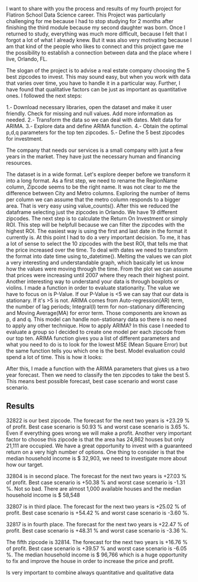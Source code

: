 
I want to share with you the process and results of my fourth project for Flatiron School Data Science career.
This Project was particularly challenging for me because I had to stop studying for 2 months after finishing the third module because my second daughter was born. Once I returned to study, everything was much more difficult, because I felt that I forgot a lot of what I already knew. But it was also very motivating because I am that kind of the people who likes to connect and this project gave me the possibility to establish a connection between data and the place where I live, Orlando, FL.

The slogan of the project is to advise a real estate company choosing the 5 best zipcodes to invest. This may sound easy, but when you work with data that varies over time, you have to handle it in a particular way. Further, I have found that qualitative factors can be just as important as quantitative ones. I followed the next steps:

1.- Download necessary libraries, open the dataset and make it user friendly. Check for missing and null values. Add more information as needed.
2.- Transform the data so we can deal with dates. Melt data for ARIMA.
3.- Explore data and define ARIMA function.
4.- Obtain the optimal p,d,q parameters for the top ten zipcodes.
5.- Define the 5 best zipcodes for investment.

The company that needs our services is a small company with just a few years in the market. They have just the necessary human and financing resources.

The dataset is in a wide format. Let's explore deeper before we transform it into a long format. As a first step, we need to rename the RegionName column, Zipcode seems to be the right name.
It was not clear to me the difference between City and Metro columns. Exploring the number of items per column we can assume that the metro column responds to a bigger area. That is very easy using value_counts(). After this we reduced the dataframe selecting just the zipcodes in Orlando. We have 19 different zipcodes.
The next step is to calculate the Return On Investment or simply ROI. This step will be helpfull because we can filter the zipcodes with the highest ROI. The easiest way is using the first and last date in the format it currently is. At this point I had to do a very important decision. To me, it has a lot of sense to select the 10 zipcodes with the best ROI, that tells me that the price increased over the time.
To deal with dates we need to transform the format into date time using to_datetime().
Melting the values we can plot a very interesting and understandable graph, which basically let us know how the values were moving through the time. From the plot we can assume that prices were increasing until 2007 where they reach their highest point.
Another interesting way to understand your data is through boxplots or violins.
I made a function in order to evaluate stationarity. The value we have to focus on is P-Value. If our P-Value is <5 we can say that our data is stationary. If it's >5 is not.
ARIMA comes from Auto-regression(AR) term, the number of lag periods; Integral(I) term for non-stationary differencing and Moving Average(MA) for error term. Those components are known as p, d and q. This model can handle non-stationary data so there is no need to apply any other technique.
How to apply ARIMA? In this case I needed to evaluate a group so I decided to create one model per each zipcode from our top ten. ARIMA function gives you a list of different parameters and what you need to do is to look for the lowest MSE (Mean Square Error) but the same function tells you which one is the best. Model evaluation could spend a lot of time. This is how it looks:


After this, I made a function with the ARIMA parameters that gives us a two year forecast. 
Then we need to classify the ten zipcodes to take the best 5. This means best possible forecast, best case scenario and worst case scenario.

## Results

32822 is our best zipcode. The forecast for the next two years is +23.29 % of profit. Best case scenario is 50.93 % and worst case scenario is 3.65 %. Even if everything goes wrong we will make a profit. Another very important factor to choose this zipcode is that the area has 24,862 houses but only 21,111 are occupied. We have a great opportunity to invest with a guaranteed return on a very high number of options. One thing to consider is that the median household income is $ 32,903, we need to investigate more about how our target.

32804 is in second place. The forecast for the next two years is +27.03 % of profit. Best case scenario is +50.38 % and worst case scenario is -1.31 %. Not so bad. There are almost 1,000 available houses and the median household income is $ 58,548

32807 is in third place. The forecast for the next two years is +25.02 % of profit. Best case scenario is +54.42 % and worst case scenario is -3.60 %.

32817 is in fourth place. The forecast for the next two years is +22.47 % of profit. Best case scenario is +48.31 % and worst case scenario is -3.36 %.

The fifth zipcode is 32814. The forecast for the next two years is +16.76 % of profit. Best case scenario is +39.57 % and worst case scenario is -6.05 %. The median household income is $ 96,766 which is a huge opportunity to fix and improve the house in order to increase the price and profit.

Is very important to combine always quantitative and qualitative data

